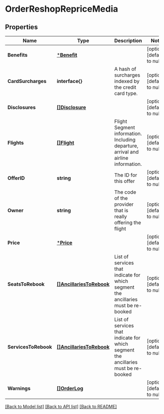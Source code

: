 # OrderReshopRepriceMedia

## Properties
Name | Type | Description | Notes
------------ | ------------- | ------------- | -------------
**Benefits** | [***Benefit**](Benefit.md) |  | [optional] [default to null]
**CardSurcharges** | **interface{}** | A hash of surcharges indexed by the credit card type. | [optional] [default to null]
**Disclosures** | [**[]Disclosure**](Disclosure.md) |  | [optional] [default to null]
**Flights** | [**[]Flight**](Flight.md) | Flight Segment information. Including departure, arrival and airline information. | [optional] [default to null]
**OfferID** | **string** | The ID for this offer | [optional] [default to null]
**Owner** | **string** | The code of the provider that is really offering the flight | [optional] [default to null]
**Price** | [***Price**](Price.md) |  | [optional] [default to null]
**SeatsToRebook** | [**[]AncillariesToRebook**](AncillariesToRebook.md) | List of services that indicate for which segment the ancillaries must be re-booked | [optional] [default to null]
**ServicesToRebook** | [**[]AncillariesToRebook**](AncillariesToRebook.md) | List of services that indicate for which segment the ancillaries must be re-booked | [optional] [default to null]
**Warnings** | [**[]OrderLog**](OrderLog.md) |  | [optional] [default to null]

[[Back to Model list]](../README.md#documentation-for-models) [[Back to API list]](../README.md#documentation-for-api-endpoints) [[Back to README]](../README.md)



